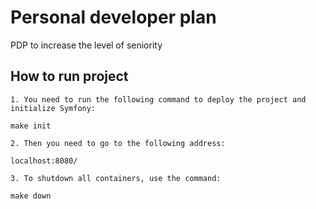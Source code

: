 # Personal developer plan
PDP to increase the level of seniority


## How to run project
	1. You need to run the following command to deploy the project and initialize Symfony:
	
```make init```

	2. Then you need to go to the following address:

```localhost:8080/```

	3. To shutdown all containers, use the command:
```make down```
